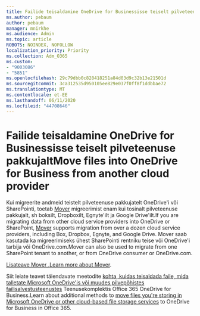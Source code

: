 ```yaml
---
title: Failide teisaldamine OneDrive for Businessisse teiselt pilveteenuse pakkujalt
ms.author: pebaum
author: pebaum
manager: mnirkhe
ms.audience: Admin
ms.topic: article
ROBOTS: NOINDEX, NOFOLLOW
localization_priority: Priority
ms.collection: Adm_O365
ms.custom:
- "9003086"
- "5851"
ms.openlocfilehash: 29c79dbb0c828418251a84d03d9c32b13e21501d
ms.sourcegitcommit: 3ca312535d950105ee829e037f0ff8f1ddbbae72
ms.translationtype: MT
ms.contentlocale: et-EE
ms.lasthandoff: 06/11/2020
ms.locfileid: "44708646"
---
```

# <a name="move-files-into-onedrive-for-business-from-another-cloud-provider"></a><span data-ttu-id="89516-102">Failide teisaldamine OneDrive for Businessisse teiselt pilveteenuse pakkujalt</span><span class="sxs-lookup"><span data-stu-id="89516-102">Move files into OneDrive for Business from another cloud provider</span></span>

<span data-ttu-id="89516-103">Kui migreerite andmeid teistelt pilveteenuse pakkujatelt OneDrive'i või SharePointi, toetab [Mover](https://go.microsoft.com/fwlink/?linkid=2132453) migreerimist enam kui tosinalt pilveteenuse pakkujalt, sh boksilt, Dropboxilt, Egnyte'ilt ja Google Drive'ilt.</span><span class="sxs-lookup"><span data-stu-id="89516-103">If you are migrating data from other cloud service providers into OneDrive or SharePoint, [Mover](https://go.microsoft.com/fwlink/?linkid=2132453) supports migration from over a dozen cloud service providers, including Box, Dropbox, Egnyte, and Google Drive.</span></span> <span data-ttu-id="89516-104">Mover saab kasutada ka migreerimiseks ühest SharePointi rentniku teise või OneDrive'i tarbija või OneDrive.com.</span><span class="sxs-lookup"><span data-stu-id="89516-104">Mover can also be used to migrate from one SharePoint tenant to another, or from OneDrive consumer or OneDrive.com.</span></span>

<span data-ttu-id="89516-105">[Lisateave Mover .](https://go.microsoft.com/fwlink/?linkid=2132453)</span><span class="sxs-lookup"><span data-stu-id="89516-105">[Learn more about Mover](https://go.microsoft.com/fwlink/?linkid=2132453).</span></span>

<span data-ttu-id="89516-106">Siit leiate teavet täiendavate meetodite [kohta, kuidas teisaldada faile, mida talletate Microsoft OneDrive'is või muudes pilvepõhistes failisalvestusteenustes](https://support.microsoft.com/office/7fb28cad-7e25-451f-8b4b-2d1a71e5c0e9) Teenusekomplektis Office 365 OneDrive for Business.</span><span class="sxs-lookup"><span data-stu-id="89516-106">Learn about additional methods to [move files you're storing in Microsoft OneDrive or other cloud-based file storage services](https://support.microsoft.com/office/7fb28cad-7e25-451f-8b4b-2d1a71e5c0e9) to OneDrive for Business in Office 365.</span></span>
